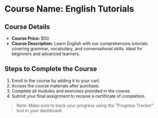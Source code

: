 # Course Name: English Tutorials

## Course Details
- **Course Price:** $50
- **Course Description:** Learn English with our comprehensive tutorials covering grammar, vocabulary, and conversational skills. Ideal for beginners and advanced learners.

## Steps to Complete the Course
1. Enroll in the course by adding it to your cart.
2. Access the course materials after purchase.
3. Complete all modules and exercises provided in the course.
4. Submit your final assignment to receive a certificate of completion.

> Note: Make sure to track your progress using the "Progress Tracker" tool in your dashboard.
